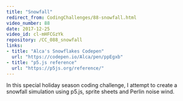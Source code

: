 ```yaml
---
title: "Snowfall"
redirect_from: CodingChallenges/88-snowfall.html
video_number: 88
date: 2017-12-25
video_id: cl-mHFCGzYk
repository: /CC_088_snowfall
links:
- title: "Alca's Snowflakes Codepen"
  url: "https://codepen.io/Alca/pen/ppEgxb"
- title: "p5.js reference"
  url: "https://p5js.org/reference/"
---
```


In this special holiday season coding challenge, I attempt to create a snowfall simulation using p5.js, sprite sheets and Perlin noise wind.
